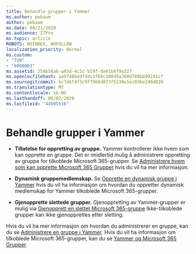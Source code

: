 ```yaml
---
title: Behandle grupper i Yammer
ms.author: pebaum
author: pebaum
ms.date: 04/21/2020
ms.audience: ITPro
ms.topic: article
ROBOTS: NOINDEX, NOFOLLOW
localization_priority: Normal
ms.custom:
- "720"
- "6000003"
ms.assetid: 254b58a6-a85d-4c1c-b19f-de61b8f9a227
ms.openlocfilehash: aa97486edfddc3f68c108d9a360d789bb99241cf
ms.sourcegitcommit: bc7d6f4f3c9f7060d073f5130e1ec856e248d020
ms.translationtype: MT
ms.contentlocale: nb-NO
ms.lasthandoff: 06/02/2020
ms.locfileid: "44505516"
---
```

# <a name="manage-groups-in-yammer"></a>Behandle grupper i Yammer

- **Tillatelse for oppretting av gruppe.** Yammer kontrollerer ikke hvem som kan opprette en gruppe. Det er imidlertid mulig å administrere oppretting av gruppe for tilkoblede Microsoft 365-grupper. Se [Administrere hvem som kan opprette Microsoft 365 Grupper](https://docs.microsoft.com/microsoft-365/admin/create-groups/manage-creation-of-groups) hvis du vil ha mer informasjon.

- **Dynamisk gruppemedlemskap.** Se [Opprette en dynamisk gruppe i Yammer](https://docs.microsoft.com/yammer/manage-yammer-groups/create-a-dynamic-group) hvis du vil ha informasjon om hvordan du oppretter dynamisk medlemskap for Yammer tilkoblede Microsoft 365-grupper.

- **Gjenopprette slettede grupper.** Gjenoppretting av Yammer-grupper er mulig via [Gjenopprett en slettet Microsoft 365-gruppe](https://docs.microsoft.com/microsoft-365/admin/create-groups/restore-deleted-group) Ikke-tilkoblede grupper kan ikke gjenopprettes etter sletting.

Hvis du vil ha mer informasjon om hvordan du administrerer en gruppe, kan du se [Administrere en gruppe i Yammer](https://support.office.com/article/Manage-a-group-in-Yammer-6e05c6d6-5548-4c88-89cd-e6757a514ef2). Hvis du vil ha informasjon om tilkoblede Microsoft 365-grupper, kan du se [Yammer og Microsoft 365 Grupper](https://docs.microsoft.com/yammer/manage-yammer-groups/yammer-and-office-365-groups).
  